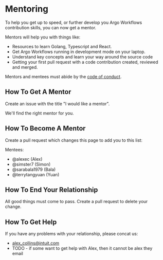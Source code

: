 # Mentoring

To help you get up to speed, or further develop you Argo Workflows contribution skills, you can now get a mentor.

Mentors will help you with things like:

* Resources to learn Golang, Typescript and React.
* Get Argo Workflows running in development mode on your laptop.
* Understand key concepts and learn your way around the source code
* Getting your first pull request with a code contribution created, reviewed and merged.

Mentors and mentees must abide by the [code of conduct](https://github.com/cncf/foundation/blob/master/code-of-conduct.md). 

## How To Get A Mentor

Create an issue with the title "I would like a mentor".

We'll find the right mentor for you.

## How To Become A Mentor

Create a pull request which changes this page to add you to this list:

Mentees:

* @alexec (Alex)
* @simster7 (Simon)
* @sarabala1979 (Bala)
* @terrytangyuan (Yuan)

## How To End Your Relationship

All good things must come to pass. Create a pull request to delete your change.

## How To Get Help

If you have any problems with your relationship, please concat us:

* alex_collins@intuit.com
* TODO - if some want to get help with Alex, then it cannot be alex they email 
